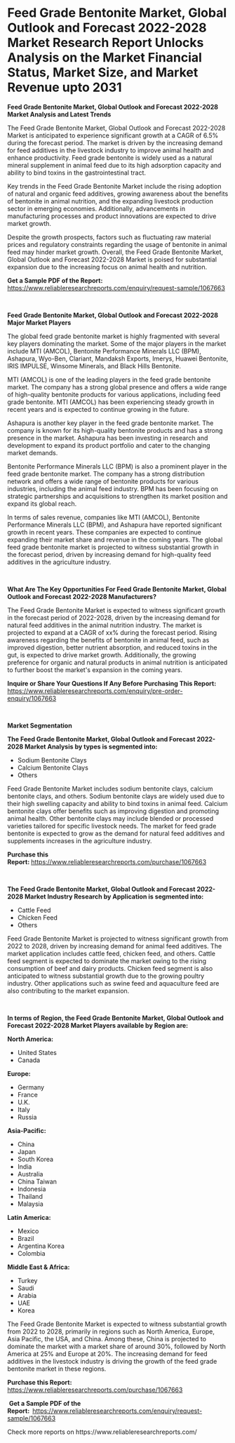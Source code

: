 <p><h1>Feed Grade Bentonite Market, Global Outlook and Forecast 2022-2028 Market Research Report Unlocks Analysis on the Market Financial Status, Market Size, and Market Revenue upto 2031</h1></p><p><strong>Feed Grade Bentonite Market, Global Outlook and Forecast 2022-2028 Market Analysis and Latest Trends</strong></p>
<p><p>The Feed Grade Bentonite Market, Global Outlook and Forecast 2022-2028 Market is anticipated to experience significant growth at a CAGR of 6.5% during the forecast period. The market is driven by the increasing demand for feed additives in the livestock industry to improve animal health and enhance productivity. Feed grade bentonite is widely used as a natural mineral supplement in animal feed due to its high adsorption capacity and ability to bind toxins in the gastrointestinal tract.</p><p>Key trends in the Feed Grade Bentonite Market include the rising adoption of natural and organic feed additives, growing awareness about the benefits of bentonite in animal nutrition, and the expanding livestock production sector in emerging economies. Additionally, advancements in manufacturing processes and product innovations are expected to drive market growth.</p><p>Despite the growth prospects, factors such as fluctuating raw material prices and regulatory constraints regarding the usage of bentonite in animal feed may hinder market growth. Overall, the Feed Grade Bentonite Market, Global Outlook and Forecast 2022-2028 Market is poised for substantial expansion due to the increasing focus on animal health and nutrition.</p></p>
<p><strong>Get a Sample PDF of the Report:&nbsp;</strong> <a href="https://www.reliableresearchreports.com/enquiry/request-sample/1067663">https://www.reliableresearchreports.com/enquiry/request-sample/1067663</a></p>
<p>&nbsp;</p>
<p><strong>Feed Grade Bentonite Market, Global Outlook and Forecast 2022-2028 Major Market Players</strong></p>
<p><p>The global feed grade bentonite market is highly fragmented with several key players dominating the market. Some of the major players in the market include MTI (AMCOL), Bentonite Performance Minerals LLC (BPM), Ashapura, Wyo-Ben, Clariant, Mandaksh Exports, Imerys, Huawei Bentonite, IRIS IMPULSE, Winsome Minerals, and Black Hills Bentonite.</p><p>MTI (AMCOL) is one of the leading players in the feed grade bentonite market. The company has a strong global presence and offers a wide range of high-quality bentonite products for various applications, including feed grade bentonite. MTI (AMCOL) has been experiencing steady growth in recent years and is expected to continue growing in the future.</p><p>Ashapura is another key player in the feed grade bentonite market. The company is known for its high-quality bentonite products and has a strong presence in the market. Ashapura has been investing in research and development to expand its product portfolio and cater to the changing market demands.</p><p>Bentonite Performance Minerals LLC (BPM) is also a prominent player in the feed grade bentonite market. The company has a strong distribution network and offers a wide range of bentonite products for various industries, including the animal feed industry. BPM has been focusing on strategic partnerships and acquisitions to strengthen its market position and expand its global reach.</p><p>In terms of sales revenue, companies like MTI (AMCOL), Bentonite Performance Minerals LLC (BPM), and Ashapura have reported significant growth in recent years. These companies are expected to continue expanding their market share and revenue in the coming years. The global feed grade bentonite market is projected to witness substantial growth in the forecast period, driven by increasing demand for high-quality feed additives in the agriculture industry.</p></p>
<p>&nbsp;</p>
<p><strong>What Are The Key Opportunities For Feed Grade Bentonite Market, Global Outlook and Forecast 2022-2028 Manufacturers?</strong></p>
<p><p>The Feed Grade Bentonite Market is expected to witness significant growth in the forecast period of 2022-2028, driven by the increasing demand for natural feed additives in the animal nutrition industry. The market is projected to expand at a CAGR of xx% during the forecast period. Rising awareness regarding the benefits of bentonite in animal feed, such as improved digestion, better nutrient absorption, and reduced toxins in the gut, is expected to drive market growth. Additionally, the growing preference for organic and natural products in animal nutrition is anticipated to further boost the market's expansion in the coming years.</p></p>
<p><strong>Inquire or Share Your Questions If Any Before Purchasing This Report:</strong> <a href="https://www.reliableresearchreports.com/enquiry/pre-order-enquiry/1067663">https://www.reliableresearchreports.com/enquiry/pre-order-enquiry/1067663</a></p>
<p>&nbsp;</p>
<p><strong>Market Segmentation</strong></p>
<p><strong>The Feed Grade Bentonite Market, Global Outlook and Forecast 2022-2028 Market Analysis by types is segmented into:</strong></p>
<p><ul><li>Sodium Bentonite Clays</li><li>Calcium Bentonite Clays</li><li>Others</li></ul></p>
<p><p>Feed Grade Bentonite Market includes sodium bentonite clays, calcium bentonite clays, and others. Sodium bentonite clays are widely used due to their high swelling capacity and ability to bind toxins in animal feed. Calcium bentonite clays offer benefits such as improving digestion and promoting animal health. Other bentonite clays may include blended or processed varieties tailored for specific livestock needs. The market for feed grade bentonite is expected to grow as the demand for natural feed additives and supplements increases in the agriculture industry.</p></p>
<p><strong>Purchase this Report:&nbsp;</strong><a href="https://www.reliableresearchreports.com/purchase/1067663">https://www.reliableresearchreports.com/purchase/1067663</a></p>
<p>&nbsp;</p>
<p><strong>The Feed Grade Bentonite Market, Global Outlook and Forecast 2022-2028 Market Industry Research by Application is segmented into:</strong></p>
<p><ul><li>Cattle Feed</li><li>Chicken Feed</li><li>Others</li></ul></p>
<p><p>Feed Grade Bentonite Market is projected to witness significant growth from 2022 to 2028, driven by increasing demand for animal feed additives. The market application includes cattle feed, chicken feed, and others. Cattle feed segment is expected to dominate the market owing to the rising consumption of beef and dairy products. Chicken feed segment is also anticipated to witness substantial growth due to the growing poultry industry. Other applications such as swine feed and aquaculture feed are also contributing to the market expansion.</p></p>
<p>&nbsp;</p>
<p><strong>In terms of Region, the Feed Grade Bentonite Market, Global Outlook and Forecast 2022-2028 Market Players available by Region are:</strong></p>
<p>
    <p> <strong> North America: </strong>
        <ul>
            <li>United States</li>
            <li>Canada</li>
        </ul>
        </p> 
    <p> <strong> Europe: </strong>
        <ul>
            <li>Germany</li>
            <li>France</li>
            <li>U.K.</li>
            <li>Italy</li>
            <li>Russia</li>
        </ul>
        </p> 
    <p> <strong> Asia-Pacific: </strong>
        <ul>
            <li>China</li>
            <li>Japan</li>
            <li>South Korea</li>
            <li>India</li>
            <li>Australia</li>
            <li>China Taiwan</li>
            <li>Indonesia</li>
            <li>Thailand</li>
            <li>Malaysia</li>
        </ul>
        </p> 
    <p> <strong> Latin America: </strong>
        <ul>
            <li>Mexico</li>
            <li>Brazil</li>
            <li>Argentina Korea</li>
            <li>Colombia</li>
        </ul>
        </p> 
    <p> <strong> Middle East & Africa: </strong>
        <ul>
            <li>Turkey</li>
            <li>Saudi</li>
            <li>Arabia</li>
            <li>UAE</li>
            <li>Korea</li>
        </ul>
    </p>
    </p>
<p><p>The Feed Grade Bentonite Market is expected to witness substantial growth from 2022 to 2028, primarily in regions such as North America, Europe, Asia Pacific, the USA, and China. Among these, China is projected to dominate the market with a market share of around 30%, followed by North America at 25% and Europe at 20%. The increasing demand for feed additives in the livestock industry is driving the growth of the feed grade bentonite market in these regions.</p></p>
<p><strong>Purchase this Report: </strong><a href="https://www.reliableresearchreports.com/purchase/1067663">https://www.reliableresearchreports.com/purchase/1067663</a></p>
<p>&nbsp;<strong>Get a Sample PDF of the Report:&nbsp;&nbsp;</strong><a href="https://www.reliableresearchreports.com/enquiry/request-sample/1067663">https://www.reliableresearchreports.com/enquiry/request-sample/1067663</a></p>
<p><strong></strong></p>
<p>Check more reports on https://www.reliableresearchreports.com/</p>